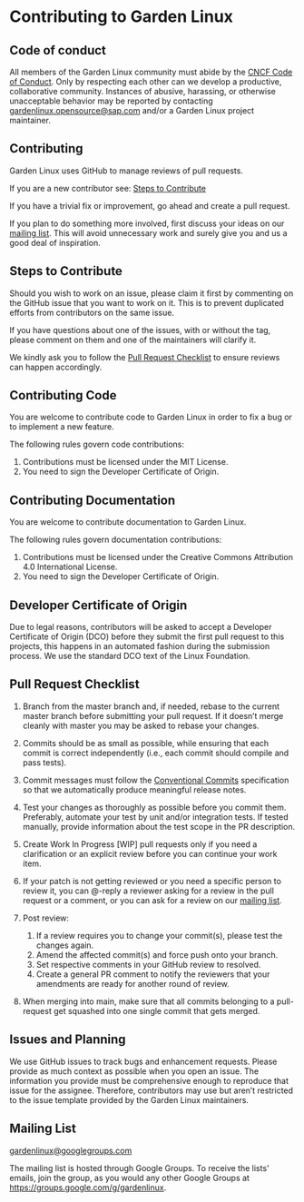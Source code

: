 # Contributing to Garden Linux

## Code of conduct

All members of the Garden Linux community must abide by the [CNCF Code of Conduct](https://github.com/cncf/foundation/blob/master/code-of-conduct.md). Only by respecting each other can we develop a productive, collaborative community. Instances of abusive, harassing, or otherwise unacceptable behavior may be reported by contacting gardenlinux.opensource@sap.com and/or a Garden Linux project maintainer.

## Contributing

Garden Linux uses GitHub to manage reviews of pull requests.

If you are a new contributor see: [Steps to Contribute](#Steps-to-Contribute)

If you have a trivial fix or improvement, go ahead and create a pull request.

If you plan to do something more involved, first discuss your ideas on our [mailing list](#Mailing-List). This will avoid unnecessary work and surely give you and us a good deal of inspiration.

## Steps to Contribute

Should you wish to work on an issue, please claim it first by commenting on the GitHub issue that you want to work on it. This is to prevent duplicated efforts from contributors on the same issue.

If you have questions about one of the issues, with or without the tag, please comment on them and one of the maintainers will clarify it.

We kindly ask you to follow the [Pull Request Checklist](#Pull-Request-Checklist) to ensure reviews can happen accordingly.

## Contributing Code

You are welcome to contribute code to Garden Linux in order to fix a bug or to implement a new feature.

The following rules govern code contributions:

1. Contributions must be licensed under the MIT License.
1. You need to sign the Developer Certificate of Origin.

## Contributing Documentation

You are welcome to contribute documentation to Garden Linux.

The following rules govern documentation contributions:

1. Contributions must be licensed under the Creative Commons Attribution 4.0 International License.
1. You need to sign the Developer Certificate of Origin.

## Developer Certificate of Origin

Due to legal reasons, contributors will be asked to accept a Developer Certificate of Origin (DCO) before they submit the first pull request to this projects, this happens in an automated fashion during the submission process. We use the standard DCO text of the Linux Foundation.

## Pull Request Checklist

1. Branch from the master branch and, if needed, rebase to the current master branch before submitting your pull request. If it doesn’t merge cleanly with master you may be asked to rebase your changes.

1. Commits should be as small as possible, while ensuring that each commit is correct independently (i.e., each commit should compile and pass tests).

1. Commit messages must follow the [Conventional Commits](https://www.conventionalcommits.org/en/v1.0.0/) specification so that we automatically produce meaningful release notes.

1. Test your changes as thoroughly as possible before you commit them. Preferably, automate your test by unit and/or integration tests. If tested manually, provide information about the test scope in the PR description.

1. Create Work In Progress [WIP] pull requests only if you need a clarification or an explicit review before you can continue your work item.

1. If your patch is not getting reviewed or you need a specific person to review it, you can @-reply a reviewer asking for a review in the pull request or a comment, or you can ask for a review on our [mailing list](#Mailing-List).

1. Post review:

    1. If a review requires you to change your commit(s), please test the changes again. 
    1. Amend the affected commit(s) and force push onto your branch.
    1. Set respective comments in your GitHub review to resolved.
    1. Create a general PR comment to notify the reviewers that your amendments are ready for another round of review.

1. When merging into main, make sure that all commits belonging to a pull-request get squashed into one single commit that gets merged.

## Issues and Planning

We use GitHub issues to track bugs and enhancement requests. Please provide as much context as possible when you open an issue. The information you provide must be comprehensive enough to reproduce that issue for the assignee. Therefore, contributors may use but aren’t restricted to the issue template provided by the Garden Linux maintainers.

## Mailing List

gardenlinux@googlegroups.com

The mailing list is hosted through Google Groups. To receive the lists' emails, join the group, as you would any other Google Groups at https://groups.google.com/g/gardenlinux.
